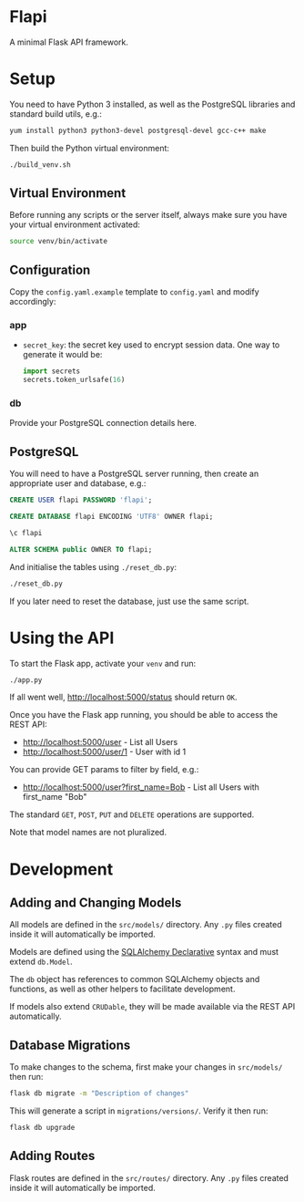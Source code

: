 # Flapi

A minimal Flask API framework.

# Setup

You need to have Python 3 installed, as well as the PostgreSQL libraries and standard build utils, e.g.:

```sh
yum install python3 python3-devel postgresql-devel gcc-c++ make
```

Then build the Python virtual environment:

```sh
./build_venv.sh
```

## Virtual Environment

Before running any scripts or the server itself, always make sure you have your virtual environment activated:

```sh
source venv/bin/activate
```

## Configuration

Copy the `config.yaml.example` template to `config.yaml` and modify accordingly:

### app

* `secret_key`: the secret key used to encrypt session data. One way to generate it would be:

    ```python
    import secrets
    secrets.token_urlsafe(16)
    ```

### db

Provide your PostgreSQL connection details here.

## PostgreSQL

You will need to have a PostgreSQL server running, then create an appropriate user and database, e.g.:

```sql
CREATE USER flapi PASSWORD 'flapi';

CREATE DATABASE flapi ENCODING 'UTF8' OWNER flapi;

\c flapi

ALTER SCHEMA public OWNER TO flapi;
```

And initialise the tables using `./reset_db.py`:

```sh
./reset_db.py
```

If you later need to reset the database, just use the same script.

# Using the API

To start the Flask app, activate your `venv` and run:

```sh
./app.py
```

If all went well, <http://localhost:5000/status> should return `OK`.

Once you have the Flask app running, you should be able to access the REST API:

* <http://localhost:5000/user> - List all Users
* <http://localhost:5000/user/1> - User with id 1

You can provide GET params to filter by field, e.g.:

* <http://localhost:5000/user?first_name=Bob> - List all Users with first_name "Bob"

The standard `GET`, `POST`, `PUT` and `DELETE` operations are supported.

Note that model names are not pluralized.

# Development

## Adding and Changing Models

All models are defined in the `src/models/` directory. Any `.py` files created inside it will automatically be imported.

Models are defined using the [SQLAlchemy Declarative](https://docs.sqlalchemy.org/en/13/orm/extensions/declarative/) syntax and must extend `db.Model`.

The `db` object has references to common SQLAlchemy objects and functions, as well as other helpers to facilitate development.

If models also extend `CRUDable`, they will be made available via the REST API automatically.

## Database Migrations

To make changes to the schema, first make your changes in `src/models/` then run:

```sh
flask db migrate -m "Description of changes"
```

This will generate a script in `migrations/versions/`. Verify it then run:

```sh
flask db upgrade
```

## Adding Routes

Flask routes are defined in the `src/routes/` directory. Any `.py` files created inside it will automatically be imported.
